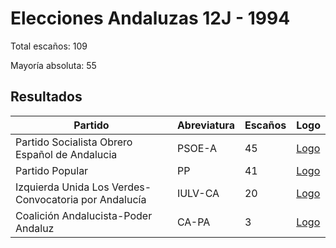 # Elecciones Andaluzas 12J - 1994

Total escaños: 109

Mayoría absoluta: 55

## Resultados

| Partido | Abreviatura | Escaños | Logo |
| - | - | - | - |
| Partido Socialista Obrero Español de Andalucia | PSOE-A | 45 | [Logo](https://github.com/playzzz/Pactos/blob/master/Logos/PSOE.jpg?raw=true)
| Partido Popular | PP | 41 | [Logo](https://github.com/playzzz/Pactos/blob/master/Logos/PP.jpg?raw=true)
| Izquierda Unida Los Verdes-Convocatoria por Andalucía | IULV-CA | 20 | [Logo](https://github.com/playzzz/Pactos/blob/master/Logos/IU.jpg?raw=true)
| Coalición Andalucista-Poder Andaluz | CA-PA | 3 | [Logo](https://github.com/playzzz/Pactos/blob/master/Logos/CA-PA.jpg?raw=true)
